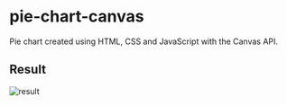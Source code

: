 # pie-chart-canvas
Pie chart created using HTML, CSS and JavaScript with the Canvas API.

## Result
![result](https://user-images.githubusercontent.com/50407744/222328902-484cc567-e716-41c6-b851-c7f2a8d740e3.jpg)
